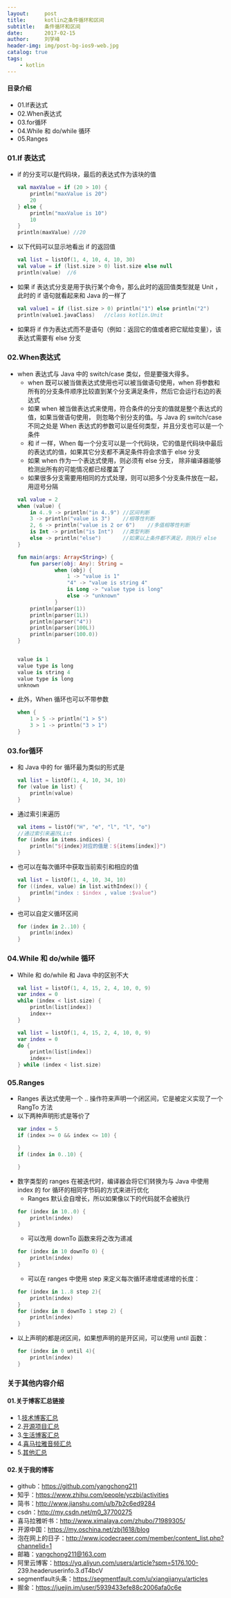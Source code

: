 ```yaml
---
layout:     post
title:      kotlin之条件循环和区间
subtitle:   条件循环和区间
date:       2017-02-15
author:     刘学峰
header-img: img/post-bg-ios9-web.jpg
catalog: true
tags:
    - kotlin
---
```


#### 目录介绍
- 01.If表达式
- 02.When表达式
- 03.for循环
- 04.While 和 do/while 循环
- 05.Ranges





### 01.If 表达式
- if 的分支可以是代码块，最后的表达式作为该块的值
    ```kotlin
    val maxValue = if (20 > 10) {
        println("maxValue is 20")
        20
    } else {
        println("maxValue is 10")
        10
    }
    println(maxValue) //20
    ```
- 以下代码可以显示地看出 if 的返回值
    ```kotlin
    val list = listOf(1, 4, 10, 4, 10, 30)
    val value = if (list.size > 0) list.size else null
    println(value)  //6
    ```
- 如果 if 表达式分支是用于执行某个命令，那么此时的返回值类型就是 Unit ，此时的 if 语句就看起来和 Java 的一样了
    ```kotlin
    val value1 = if (list.size > 0) println("1") else println("2")
    println(value1.javaClass)   //class kotlin.Unit
    ```
- 如果将 if 作为表达式而不是语句（例如：返回它的值或者把它赋给变量），该表达式需要有 else 分支



### 02.When表达式
- when 表达式与 Java 中的 switch/case 类似，但是要强大得多。
    - when 既可以被当做表达式使用也可以被当做语句使用，when 将参数和所有的分支条件顺序比较直到某个分支满足条件，然后它会运行右边的表达式
    - 如果 when 被当做表达式来使用，符合条件的分支的值就是整个表达式的值，如果当做语句使用， 则忽略个别分支的值。与 Java 的 switch/case 不同之处是 When 表达式的参数可以是任何类型，并且分支也可以是一个条件
    - 和 if 一样，When 每一个分支可以是一个代码块，它的值是代码块中最后的表达式的值，如果其它分支都不满足条件将会求值于 else 分支
    - 如果 when 作为一个表达式使用，则必须有 else 分支， 除非编译器能够检测出所有的可能情况都已经覆盖了
    - 如果很多分支需要用相同的方式处理，则可以把多个分支条件放在一起，用逗号分隔
    ```kotlin
    val value = 2
    when (value) {
        in 4..9 -> println("in 4..9") //区间判断
        3 -> println("value is 3")    //相等性判断
        2, 6 -> println("value is 2 or 6")    //多值相等性判断
        is Int -> println("is Int")   //类型判断
        else -> println("else")       //如果以上条件都不满足，则执行 else
    }
    
    fun main(args: Array<String>) {
        fun parser(obj: Any): String =
                when (obj) {
                    1 -> "value is 1"
                    "4" -> "value is string 4"
                    is Long -> "value type is long"
                    else -> "unknown"
                }
        println(parser(1))
        println(parser(1L))
        println(parser("4"))
        println(parser(100L))
        println(parser(100.0))
    }
    
    
    value is 1
    value type is long
    value is string 4
    value type is long
    unknown
    ```
- 此外，When 循环也可以不带参数
    ```kotlin
    when {
        1 > 5 -> println("1 > 5")
        3 > 1 -> println("3 > 1")
    }
    ```


### 03.for循环
- 和 Java 中的 for 循环最为类似的形式是
    ```kotlin
    val list = listOf(1, 4, 10, 34, 10)
    for (value in list) {
        println(value)
    }
    ```
- 通过索引来遍历
    ```kotlin
    val items = listOf("H", "e", "l", "l", "o")
    //通过索引来遍历List
    for (index in items.indices) {
        println("${index}对应的值是：${items[index]}")
    }
    ```
- 也可以在每次循环中获取当前索引和相应的值
    ```kotlin
    val list = listOf(1, 4, 10, 34, 10)
    for ((index, value) in list.withIndex()) {
        println("index : $index , value :$value")
    }
    ```
- 也可以自定义循环区间
    ```kotlin
    for (index in 2..10) {
        println(index)
    }
    ```



### 04.While 和 do/while 循环
- While 和 do/while 和 Java 中的区别不大
    ```kotlin
    val list = listOf(1, 4, 15, 2, 4, 10, 0, 9)
    var index = 0
    while (index < list.size) {
        println(list[index])
        index++
    }
    
    val list = listOf(1, 4, 15, 2, 4, 10, 0, 9)
    var index = 0
    do {
        println(list[index])
        index++
    } while (index < list.size)
    ```


### 05.Ranges
- Ranges 表达式使用一个 ..  操作符来声明一个闭区间，它是被定义实现了一个 RangTo  方法
- 以下两种声明形式是等价了
    ```kotlin
    var index = 5
    if (index >= 0 && index <= 10) {
    
    }
    if (index in 0..10) {
    
    }
    ```
- 数字类型的 ranges 在被迭代时，编译器会将它们转换为与 Java 中使用 index 的 for 循环的相同字节码的方式来进行优化
    - Ranges 默认会自增长，所以如果像以下的代码就不会被执行
    ```kotlin
    for (index in 10..0) {
        println(index)
    }
    ```
    - 可以改用 downTo 函数来将之改为递减
    ```kotlin
    for (index in 10 downTo 0) {
        println(index)
    }
    ```
    - 可以在 ranges 中使用 step 来定义每次循环递增或递增的长度：
    ```kotlin
    for (index in 1..8 step 2){
        println(index)
    }
    for (index in 8 downTo 1 step 2) {
        println(index)
    }
    ```
- 以上声明的都是闭区间，如果想声明的是开区间，可以使用 until 函数：
    ```kotlin
    for (index in 0 until 4){
        println(index)
    }
    ```





### 关于其他内容介绍
#### 01.关于博客汇总链接
- 1.[技术博客汇总](https://www.jianshu.com/p/614cb839182c)
- 2.[开源项目汇总](https://blog.csdn.net/m0_37700275/article/details/80863574)
- 3.[生活博客汇总](https://blog.csdn.net/m0_37700275/article/details/79832978)
- 4.[喜马拉雅音频汇总](https://www.jianshu.com/p/f665de16d1eb)
- 5.[其他汇总](https://www.jianshu.com/p/53017c3fc75d)



#### 02.关于我的博客
- github：https://github.com/yangchong211
- 知乎：https://www.zhihu.com/people/yczbj/activities
- 简书：http://www.jianshu.com/u/b7b2c6ed9284
- csdn：http://my.csdn.net/m0_37700275
- 喜马拉雅听书：http://www.ximalaya.com/zhubo/71989305/
- 开源中国：https://my.oschina.net/zbj1618/blog
- 泡在网上的日子：http://www.jcodecraeer.com/member/content_list.php?channelid=1
- 邮箱：yangchong211@163.com
- 阿里云博客：https://yq.aliyun.com/users/article?spm=5176.100- 239.headeruserinfo.3.dT4bcV
- segmentfault头条：https://segmentfault.com/u/xiangjianyu/articles
- 掘金：https://juejin.im/user/5939433efe88c2006afa0c6e










